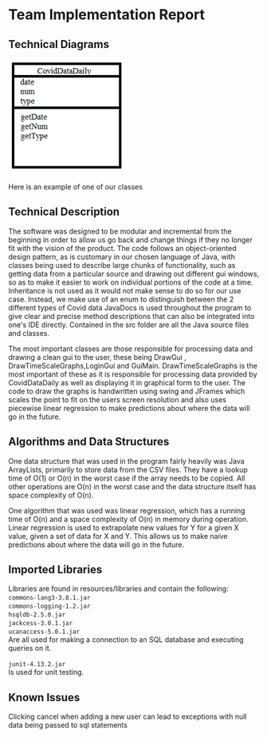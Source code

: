 # Team Implementation Report
## Technical Diagrams
![](../resources/images/class_diagram_example.png)  

Here is an example of one of our classes
## Technical Description
The software was designed to be modular and incremental from the beginning in order to allow us go back
and change things if they no longer fit with the vision of the product. The code follows an object-oriented design pattern, as is customary in our chosen language of Java, with classes being used to describe
large chunks of functionality, such as getting data from a particular source and drawing out different gui windows, so as to make it easier to
work on individual portions of the code at a time. Inheritance is not used as it would not make sense to do so for our use case. Instead, we make use of an enum to distinguish between the 2 different types of Covid data JavaDocs is used throughout the program to give clear and precise method descriptions
that can also be integrated into one's IDE directly. Contained in the src folder are all the Java source files and classes.  


The most important classes are those responsible for processing data and drawing a clean gui to the user, these being DrawGui
, DrawTimeScaleGraphs,LoginGui and GuiMain. DrawTimeScaleGraphs is the most important of these as it is responsible for processing data
provided by CovidDataDaily as well as displaying it in graphical form to the user. The code to draw the graphs is handwritten using
swing and JFrames which scales the point to fit on the users screen resolution and also uses piecewise linear regression to make predictions about
where the data will go in the future.


## Algorithms and Data Structures
One data structure that was used in the program fairly heavily was Java ArrayLists, primarily to store data from the CSV files. They have a lookup time of O(1) or O(n) in the worst case if the array needs to be copied. All other operations are O(n) in the worst case and the data structure itself has space complexity of O(n).  

One algorithm that was used was linear regression, which has a running time of O(n) and a space complexity of O(n) in memory during operation. Linear regression is used to extrapolate new values for Y for a given X value, given a set of data for X and Y. This allows us to make naive predictions about where the data will go in the future.

## Imported Libraries 
Libraries are found in resources/libraries and contain the following:  
``commons-lang3-3.8.1.jar ``   
``commons-logging-1.2.jar  ``  
``hsqldb-2.5.0.jar  ``  
``jackcess-3.0.1.jar  ``  
``ucanaccess-5.0.1.jar  ``  
Are all used for making a connection to an SQL database and executing queries on it.

``junit-4.13.2.jar``  
Is used for unit testing.


## Known Issues
Clicking cancel when adding a new user can lead to exceptions with null data being passed to sql statements